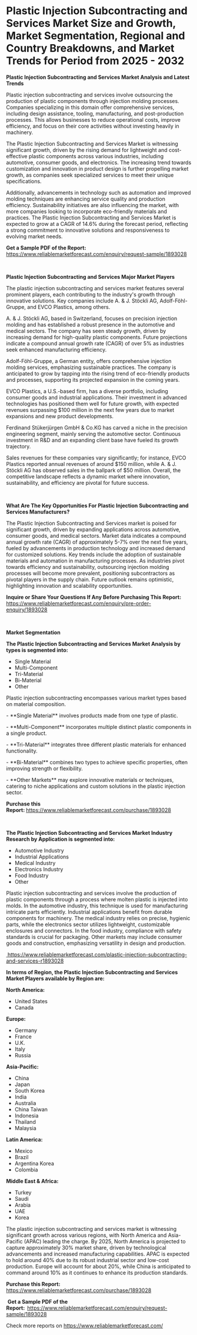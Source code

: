 <p><h1>Plastic Injection Subcontracting and Services Market Size and Growth, Market Segmentation, Regional and Country Breakdowns, and Market Trends for Period from 2025 -  2032</h1></p><p><strong>Plastic Injection Subcontracting and Services Market Analysis and Latest Trends</strong></p>
<p><p>Plastic injection subcontracting and services involve outsourcing the production of plastic components through injection molding processes. Companies specializing in this domain offer comprehensive services, including design assistance, tooling, manufacturing, and post-production processes. This allows businesses to reduce operational costs, improve efficiency, and focus on their core activities without investing heavily in machinery.</p><p>The Plastic Injection Subcontracting and Services Market is witnessing significant growth, driven by the rising demand for lightweight and cost-effective plastic components across various industries, including automotive, consumer goods, and electronics. The increasing trend towards customization and innovation in product design is further propelling market growth, as companies seek specialized services to meet their unique specifications.</p><p>Additionally, advancements in technology such as automation and improved molding techniques are enhancing service quality and production efficiency. Sustainability initiatives are also influencing the market, with more companies looking to incorporate eco-friendly materials and practices. The Plastic Injection Subcontracting and Services Market is expected to grow at a CAGR of 14.6% during the forecast period, reflecting a strong commitment to innovative solutions and responsiveness to evolving market needs.</p></p>
<p><strong>Get a Sample PDF of the Report:&nbsp;</strong> <a href="https://www.reliablemarketforecast.com/enquiry/request-sample/1893028?utm_campaign=3046&utm_medium=2&utm_source=Github&utm_content=ia&utm_term=11032025&utm_id=plastic-injection-subcontracting-and-services">https://www.reliablemarketforecast.com/enquiry/request-sample/1893028</a></p>
<p>&nbsp;</p>
<p><strong>Plastic Injection Subcontracting and Services Major Market Players</strong></p>
<p><p>The plastic injection subcontracting and services market features several prominent players, each contributing to the industry's growth through innovative solutions. Key companies include A. & J. Stöckli AG, Adolf-Föhl-Gruppe, and EVCO Plastics, among others.</p><p>A. & J. Stöckli AG, based in Switzerland, focuses on precision injection molding and has established a robust presence in the automotive and medical sectors. The company has seen steady growth, driven by increasing demand for high-quality plastic components. Future projections indicate a compound annual growth rate (CAGR) of over 5% as industries seek enhanced manufacturing efficiency.</p><p>Adolf-Föhl-Gruppe, a German entity, offers comprehensive injection molding services, emphasizing sustainable practices. The company is anticipated to grow by tapping into the rising trend of eco-friendly products and processes, supporting its projected expansion in the coming years.</p><p>EVCO Plastics, a U.S.-based firm, has a diverse portfolio, including consumer goods and industrial applications. Their investment in advanced technologies has positioned them well for future growth, with expected revenues surpassing $100 million in the next few years due to market expansions and new product developments.</p><p>Ferdinand Stükerjürgen GmbH & Co.KG has carved a niche in the precision engineering segment, mainly serving the automotive sector. Continuous investment in R&D and an expanding client base have fueled its growth trajectory.</p><p>Sales revenues for these companies vary significantly; for instance, EVCO Plastics reported annual revenues of around $150 million, while A. & J. Stöckli AG has observed sales in the ballpark of $50 million. Overall, the competitive landscape reflects a dynamic market where innovation, sustainability, and efficiency are pivotal for future success.</p></p>
<p>&nbsp;</p>
<p><strong>What Are The Key Opportunities For Plastic Injection Subcontracting and Services Manufacturers?</strong></p>
<p><p>The Plastic Injection Subcontracting and Services market is poised for significant growth, driven by expanding applications across automotive, consumer goods, and medical sectors. Market data indicates a compound annual growth rate (CAGR) of approximately 5-7% over the next five years, fueled by advancements in production technology and increased demand for customized solutions. Key trends include the adoption of sustainable materials and automation in manufacturing processes. As industries pivot towards efficiency and sustainability, outsourcing injection molding processes will become more prevalent, positioning subcontractors as pivotal players in the supply chain. Future outlook remains optimistic, highlighting innovation and scalability opportunities.</p></p>
<p><strong>Inquire or Share Your Questions If Any Before Purchasing This Report:</strong> <a href="https://www.reliablemarketforecast.com/enquiry/pre-order-enquiry/1893028?utm_campaign=3046&utm_medium=2&utm_source=Github&utm_content=ia&utm_term=11032025&utm_id=plastic-injection-subcontracting-and-services">https://www.reliablemarketforecast.com/enquiry/pre-order-enquiry/1893028</a></p>
<p>&nbsp;</p>
<p><strong>Market Segmentation</strong></p>
<p><strong>The Plastic Injection Subcontracting and Services Market Analysis by types is segmented into:</strong></p>
<p><ul><li>Single Material</li><li>Multi-Component</li><li>Tri-Material</li><li>Bi-Material</li><li>Other</li></ul></p>
<p><p>Plastic injection subcontracting encompasses various market types based on material composition. </p><p>- **Single Material** involves products made from one type of plastic.</p><p>- **Multi-Component** incorporates multiple distinct plastic components in a single product.</p><p>- **Tri-Material** integrates three different plastic materials for enhanced functionality.</p><p>- **Bi-Material** combines two types to achieve specific properties, often improving strength or flexibility.</p><p>- **Other Markets** may explore innovative materials or techniques, catering to niche applications and custom solutions in the plastic injection sector.</p></p>
<p><strong>Purchase this Report:&nbsp;</strong><a href="https://www.reliablemarketforecast.com/purchase/1893028?utm_campaign=3046&utm_medium=2&utm_source=Github&utm_content=ia&utm_term=11032025&utm_id=plastic-injection-subcontracting-and-services">https://www.reliablemarketforecast.com/purchase/1893028</a></p>
<p>&nbsp;</p>
<p><strong>The Plastic Injection Subcontracting and Services Market Industry Research by Application is segmented into:</strong></p>
<p><ul><li>Automotive Industry</li><li>Industrial Applications</li><li>Medical Industry</li><li>Electronics Industry</li><li>Food Industry</li><li>Other</li></ul></p>
<p><p>Plastic injection subcontracting and services involve the production of plastic components through a process where molten plastic is injected into molds. In the automotive industry, this technique is used for manufacturing intricate parts efficiently. Industrial applications benefit from durable components for machinery. The medical industry relies on precise, hygienic parts, while the electronics sector utilizes lightweight, customizable enclosures and connectors. In the food industry, compliance with safety standards is crucial for packaging. Other markets may include consumer goods and construction, emphasizing versatility in design and production.</p></p>
<p><a href="https://www.reliablemarketforecast.com/plastic-injection-subcontracting-and-services-r1893028?utm_campaign=3046&utm_medium=2&utm_source=Github&utm_content=ia&utm_term=11032025&utm_id=plastic-injection-subcontracting-and-services">&nbsp;https://www.reliablemarketforecast.com/plastic-injection-subcontracting-and-services-r1893028</a></p>
<p><strong>In terms of Region, the Plastic Injection Subcontracting and Services Market Players available by Region are:</strong></p>
<p>
    <p> <strong> North America: </strong>
        <ul>
            <li>United States</li>
            <li>Canada</li>
        </ul>
        </p> 
    <p> <strong> Europe: </strong>
        <ul>
            <li>Germany</li>
            <li>France</li>
            <li>U.K.</li>
            <li>Italy</li>
            <li>Russia</li>
        </ul>
        </p> 
    <p> <strong> Asia-Pacific: </strong>
        <ul>
            <li>China</li>
            <li>Japan</li>
            <li>South Korea</li>
            <li>India</li>
            <li>Australia</li>
            <li>China Taiwan</li>
            <li>Indonesia</li>
            <li>Thailand</li>
            <li>Malaysia</li>
        </ul>
        </p> 
    <p> <strong> Latin America: </strong>
        <ul>
            <li>Mexico</li>
            <li>Brazil</li>
            <li>Argentina Korea</li>
            <li>Colombia</li>
        </ul>
        </p> 
    <p> <strong> Middle East & Africa: </strong>
        <ul>
            <li>Turkey</li>
            <li>Saudi</li>
            <li>Arabia</li>
            <li>UAE</li>
            <li>Korea</li>
        </ul>
    </p>
    </p>
<p><p>The plastic injection subcontracting and services market is witnessing significant growth across various regions, with North America and Asia-Pacific (APAC) leading the charge. By 2025, North America is projected to capture approximately 30% market share, driven by technological advancements and increased manufacturing capabilities. APAC is expected to hold around 40% due to its robust industrial sector and low-cost production. Europe will account for about 20%, while China is anticipated to command around 10% as it continues to enhance its production standards.</p></p>
<p><strong>Purchase this Report: </strong><a href="https://www.reliablemarketforecast.com/purchase/1893028?utm_campaign=3046&utm_medium=2&utm_source=Github&utm_content=ia&utm_term=11032025&utm_id=plastic-injection-subcontracting-and-services">https://www.reliablemarketforecast.com/purchase/1893028</a></p>
<p>&nbsp;<strong>Get a Sample PDF of the Report:&nbsp;&nbsp;</strong><a href="https://www.reliablemarketforecast.com/enquiry/request-sample/1893028?utm_campaign=3046&utm_medium=2&utm_source=Github&utm_content=ia&utm_term=11032025&utm_id=plastic-injection-subcontracting-and-services">https://www.reliablemarketforecast.com/enquiry/request-sample/1893028</a></p>
<p><strong></strong></p>
<p>Check more reports on <a href="https://www.reliablemarketforecast.com/?utm_campaign=3046&utm_medium=2&utm_source=Github&utm_content=ia&utm_term=11032025&utm_id=plastic-injection-subcontracting-and-services">https://www.reliablemarketforecast.com/</a></p>
